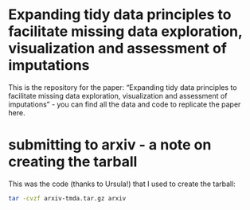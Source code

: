 
<!-- README.md is generated from README.Rmd. Please edit that file -->

# Expanding tidy data principles to facilitate missing data exploration, visualization and assessment of imputations

This is the repository for the paper: “Expanding tidy data principles to
facilitate missing data exploration, visualization and assessment of
imputations” - you can find all the data and code to replicate the paper
here.

# submitting to arxiv - a note on creating the tarball

This was the code (thanks to Ursula\!) that I used to create the
tarball:

``` bash
tar -cvzf arxiv-tmda.tar.gz arxiv
```
